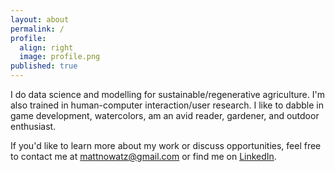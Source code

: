 ```yaml
---
layout: about
permalink: /
profile:
  align: right
  image: profile.png
published: true
---
```


I do data science and modelling for sustainable/regenerative agriculture. I'm also trained in human-computer interaction/user research. I like to dabble in game development, watercolors, am an avid reader, gardener, and outdoor enthusiast.

If you'd like to learn more about my work or discuss opportunities, feel free to contact me at mattnowatz@gmail.com or find me on [LinkedIn](https://www.linkedin.com/in/mattnowatzke/).
